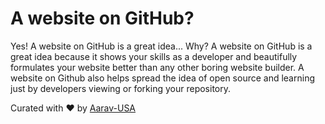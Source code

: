 # A website on GitHub?

Yes! A website on GitHub is a great idea... Why? A website on GitHub is a great idea because it shows your skills as a developer and beautifully formulates your website better than any other boring website builder. A website on Github also helps spread the idea of open source and learning just by developers viewing or forking your repository.

 Curated with ❤️ by [Aarav-USA](https://github.com/Aarav-USA)
